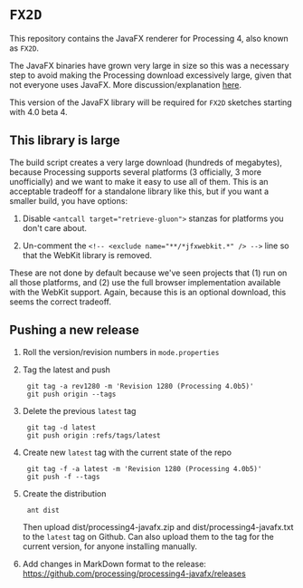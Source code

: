 # `FX2D`

This repository contains the JavaFX renderer for Processing 4, also known as `FX2D`.

The JavaFX binaries have grown very large in size so this was a necessary step to avoid making the Processing download excessively large, given that not everyone uses JavaFX. More discussion/explanation [here](https://github.com/processing/processing4/issues/348).

This version of the JavaFX library will be required for `FX2D` sketches starting with 4.0 beta 4.


## This library is large

The build script creates a very large download (hundreds of megabytes), because Processing supports several platforms (3 officially, 3 more unofficially) and we want to make it easy to use all of them. This is an acceptable tradeoff for a standalone library like this, but if you want a smaller build, you have options:

1. Disable `<antcall target="retrieve-gluon">` stanzas for platforms you don't care about.

2. Un-comment the `<!-- <exclude name="**/*jfxwebkit.*" /> -->` line so that the WebKit library is removed.

These are not done by default because we've seen projects that (1) run on all those platforms, and (2) use the full browser implementation available with the WebKit support. Again, because this is an optional download, this seems the correct tradeoff.


## Pushing a new release

1. Roll the version/revision numbers in `mode.properties`

2. Tag the latest and push

        git tag -a rev1280 -m 'Revision 1280 (Processing 4.0b5)'
        git push origin --tags

3. Delete the previous `latest` tag

        git tag -d latest
        git push origin :refs/tags/latest

4. Create new `latest` tag with the current state of the repo

        git tag -f -a latest -m 'Revision 1280 (Processing 4.0b5)'
        git push -f --tags

5. Create the distribution

        ant dist

    Then upload dist/processing4-javafx.zip and dist/processing4-javafx.txt to the `latest` tag on Github. Can also upload them to the tag for the current version, for anyone installing manually.

6. Add changes in MarkDown format to the release: <https://github.com/processing/processing4-javafx/releases>
